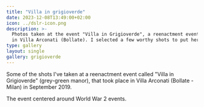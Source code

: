 ```yaml
---
title: "Villa in grigioverde"
date: 2023-12-08T13:49:00+02:00
icon: ../dslr-icon.png
description: >-
  Photos taken at the event "Villa in Grigioverde", a reenactment event based on WWII events that took place
  in Villa Arconati (Bollate). I selected a few worthy shots to put here.
type: gallery
layout: single
gallery: grigioverde
---
```


Some of the shots I've taken at a reenactment event called "Villa in Grigioverde" (grey-green manor), that took place
in Villa Arconati (Bollate - Milan) in September 2019.

The event centered around World War 2 events.
